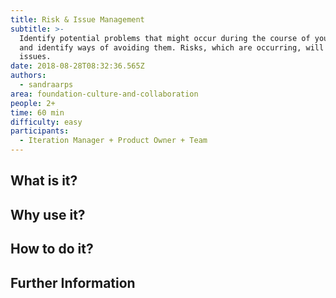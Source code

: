 ```yaml
---
title: Risk & Issue Management
subtitle: >-
  Identify potential problems that might occur during the course of your project
  and identify ways of avoiding them. Risks, which are occurring, will become
  issues.
date: 2018-08-28T08:32:36.565Z
authors:
  - sandraarps
area: foundation-culture-and-collaboration
people: 2+
time: 60 min
difficulty: easy
participants:
  - Iteration Manager + Product Owner + Team
---
```

## What is it?



## Why use it?



## How to do it?



## Further Information
